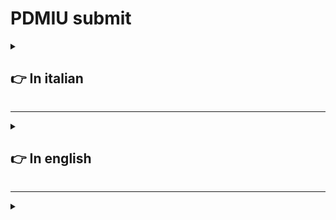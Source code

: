 # **PDMIU** submit

<details>
  <summary>

  ## 👉 In italian
    
  </summary>

  <details>
  <summary>

  ### _A._ Nome e numero di matricola
    
  </summary>

  - Francesco Rombaldoni
  - Matricola: 330130
  
</details>

<details>
  <summary>

  ### _B._ Titolo del progetto
    
  </summary>

  - Il titolo del progetto è: **PIVPN**
  
</details>

<details>
  <summary>

  ### _C._ Breve panoramica dell'idea di progetto e delle principali caratteristiche dell´applicazione
    
  </summary>

  - L'idea di progetto è quella di realizzare un'applicazione in [Flutter](https://flutter.dev/) che faciliti l'interazione con la "VPN" [PIVPN](https://www.pivpn.io/) siccome quest'ultima è interagibile solo tramite "riga di comando" e d'implementare
    delle funzionalità aggiuntive come la possibilità di disattivare un utente dopo una certa data.
  - L'applicazione sviluppata permette tramite interfaccia grafica d'interagire con [PIVPN](https://www.pivpn.io/)  creando, eliminando, abilitando e disabilitando gli utenti, permette di associare ad ogni utente una data d'inizio e di fine disattivando in automatico gli utenti che hanno superato la propria data di utilizzo.

    <br>
    
    L'applicazione possiede al centro una tabella dove vedere tutti gli utenti inseriti e il loro stato. 
  
</details>

<details>
  <summary>

  ### _D._ Panoramica della esperienza utente
    
  </summary>

#### Primo avvio
 Dopo aver impostato l'ambiente (seguendo la guida presente nella pagina principale) si può aprire l'applicazione, a questo punto l'operatore può solo aggiungere dei nuovi utenti, per fare questa operazione deve completare i tre campi di input che sono presenti nella parte alta dell'interfaccia.
  
  <details>
    <summary>

  _Guarda l'immagine_

  </summary>

  ![Fields](https://github.com/R0mb0/PIVPN_GUI/blob/main/Project_infos/Fields.png)

  </details><br>
  
  Dove il nome può essere una qualsiasi stringa, mentre le date devono essere necessarimente inserite in standard americano (anno-mese-giorno).<br>
  
  ##### ⚠️ Avvertenze

  - Per creare un utente sempre abilitato è sufficiente aggiungere un utente con il campo "End Date" molto remoto (Ex 2050-01-01)
  - La "data di fine" inserita deve essere sempre successiva alla data dell'inserimento dell'utente.
  - Non si possono aggiungere due utenti con lo stesso nome. 

  Una volta aver completato i campi, l'operatore deve premere sul pulsante "Add User" per aggiungere l'utente alla VPN.

  <details>
  <summary>

  _Guarda l'immagine_

  </summary>

  ![Add_User](https://github.com/R0mb0/PIVPN_GUI/blob/main/Project_infos/Add_user.png)

  </details>

  A questo punto in una finestra separata si aprirà un qr-code necessario per connettere la VPN, che l'operatore dovrà passare a chi è interessato a connettersi.

  <details>
  <summary>

  _Guarda l'immagine_

  </summary>

  ![qr-code](https://github.com/R0mb0/PIVPN_GUI/blob/main/Project_infos/qr-code.png)

  </details>

  Ogni volta che l'operatore esegue una operazione, i cambiamenti dello stato della memoria vengono salvati in automatico, anche per fare in modo che vi sia consistenza tra le informazioni di "PIVPN" e dell'interfaccia grafica.
  <br>
  Come si sarà sicuramente notato la tebella al centro dell'applicazione avrà acquisito un valore.

  <details>
    <summary>

  _Guarda l'immagine_

  </summary>

  ![Table_with_record](https://github.com/R0mb0/PIVPN_GUI/blob/main/Project_infos/Table_with_record.png)

  </details>

  A questo punto, l'operatore può scegliere se aggiungere un nuovo utente (seguendo le istruzioni precedenti) oppure di eseguire le ultime tre operazionni riportate dall'interfaccia.

  <details>
    <summary>

  _Guarda l'immagine_

  </summary>

  ![Buttons](https://github.com/R0mb0/PIVPN_GUI/blob/main/Project_infos/Buttons.png)

  </details>

  In questo caso, per queste ultime operazioni è necessario inserire nel campo apposito il nome dell'utente bersaglio (reperibile dalla tabella al centro) <br>

  ##### ⚠️ Avvertenze
  
  - Non si può abilitare un utente che è stato disabilitato perché è stata superata la propria data di fine servizio
  - Un utente per essere rigenerato dev'essere eliminato e riaggiunto con le date aggiornate

  Una volta che l'operatore ha terminato le operazioni,l'applicazione non deve essere chiusa in modo che il secondo thread all'interno del programma possa controllare una volta al giorno lo stato degli utenti. Nel caso in cui l'applicazione venisse chiusa, il controllo automatico non potrà essere effetuato e finchè il computer rimane acceso la VPN continuerà a funzionare. 

</details>

<details>
  <summary>

  ### _E._ Discussione della tecnologia
    
  </summary>

  <details>
  <summary>

  #### Librerie utilizzate nel progetto
    
  </summary>

- `package:flutter/material.dart` -> Libreria di default
- `dart:async` -> Libreria per la gestione dei thread
- `dart:isolate` -> Libreria per la gestione dei thread
- `dart:io` -> Libreria per interagire con i file di sistema
- `package:process_run/shell.dart` -> Libreria per interagire con la shell
- `dart:ffi` -> Libreria per allocare la memoria, utilizzata per allocare il thread
  
</details>

<details>
  <summary>

  #### La costruzione del database 
    
  </summary>

  Per salvare le informazioni degli utenti l'applicazione possiede una classe chiamata "database" che salva le informazioni in un "dizionario" che viene serializzato o deserializzato per il salvataggio delle informazioni sul disco. 

  ##### Struttura logica del dizionario

  ``` mermaid
  ---
 title: Logic structure of dictionary
 ---
 classDiagram

Dictionary <|-- User

class Dictionary{
  key: Name
  Value: User
}

class User{
        String name
        Date startDate
        Date endDate
        Boolean isEnabled 
    }
  ```

Il parametro `name` si ripete in questa struttura siccome è una chiave ma allo stesso tempo viene tenuto in memoria dentro la classe user, il motivo di questa condizione è per facilitare la serializzazione che è stata scritta a mano.

##### Processo di serializzazione

La serializzaione viene fatta scrivendo su file una riga fatta in questo modo per ogni utente: 

```
_key_ _name_ _startDate_ _endDate_ _isEnabled_
```

Per distinguere i vari parametri al momento della lettura si trasforma la riga in una lista utilizzando lo spazio come carattere di divisione e a quel punto ad ogni posizione degli elementi nella lista corrisponde un valore utile. Siccome la tasformazione dei parametri `starDate` e `endDate` in stringa comporta anche la stampa dell'orario, la stringa risultante è di questo tipo: 

```
Rombo Rombo 2025-10-01 00:00:00 2025-10-21 00:00:00 true
```

I valori utili sono quindi: 

```
[0] [1] [2] [4] [6]
```
  
</details>

<details>
  <summary>

  #### Gestione della interazione con la shell
    
  </summary>

  
  
</details>

<details>
  <summary>

  #### La gestione del thread 
    
  </summary>

  
  
</details>
  
</details>
  
</details>



-----------------------------------------------------------------------------

<details>
  <summary>

  ## 👉 In english
    
  </summary>
</details>

-----------------------------------------------------------------------------


<details>
  <summary>

  ### 
    
  </summary>

  
  
</details>
